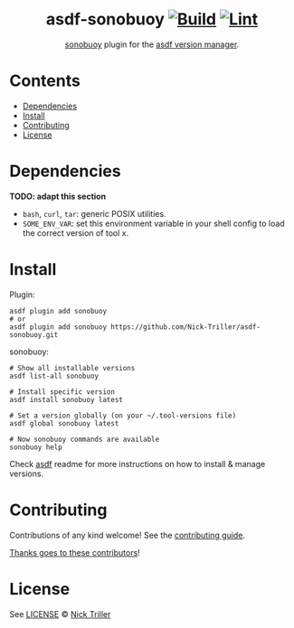 <div align="center">

# asdf-sonobuoy [![Build](https://github.com/Nick-Triller/asdf-sonobuoy/actions/workflows/build.yml/badge.svg)](https://github.com/Nick-Triller/asdf-sonobuoy/actions/workflows/build.yml) [![Lint](https://github.com/Nick-Triller/asdf-sonobuoy/actions/workflows/lint.yml/badge.svg)](https://github.com/Nick-Triller/asdf-sonobuoy/actions/workflows/lint.yml)

[sonobuoy](https://sonobuoy.io/docs) plugin for the [asdf version manager](https://asdf-vm.com).

</div>

# Contents

- [Dependencies](#dependencies)
- [Install](#install)
- [Contributing](#contributing)
- [License](#license)

# Dependencies

**TODO: adapt this section**

- `bash`, `curl`, `tar`: generic POSIX utilities.
- `SOME_ENV_VAR`: set this environment variable in your shell config to load the correct version of tool x.

# Install

Plugin:

```shell
asdf plugin add sonobuoy
# or
asdf plugin add sonobuoy https://github.com/Nick-Triller/asdf-sonobuoy.git
```

sonobuoy:

```shell
# Show all installable versions
asdf list-all sonobuoy

# Install specific version
asdf install sonobuoy latest

# Set a version globally (on your ~/.tool-versions file)
asdf global sonobuoy latest

# Now sonobuoy commands are available
sonobuoy help
```

Check [asdf](https://github.com/asdf-vm/asdf) readme for more instructions on how to
install & manage versions.

# Contributing

Contributions of any kind welcome! See the [contributing guide](contributing.md).

[Thanks goes to these contributors](https://github.com/Nick-Triller/asdf-sonobuoy/graphs/contributors)!

# License

See [LICENSE](LICENSE) © [Nick Triller](https://github.com/Nick-Triller/)
